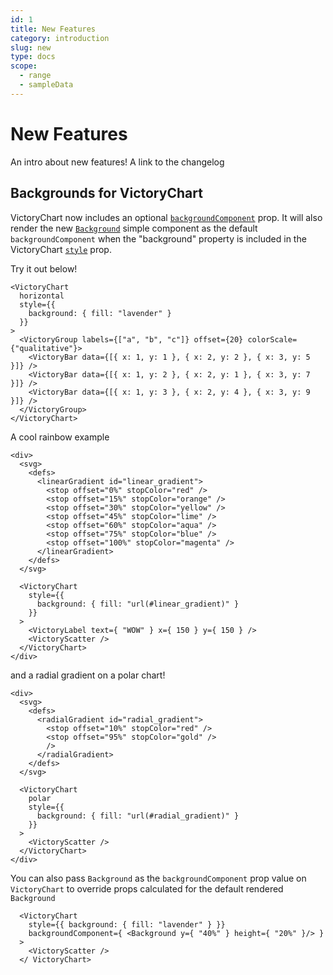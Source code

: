 ```yaml
---
id: 1
title: New Features
category: introduction
slug: new
type: docs
scope:
  - range
  - sampleData
---
```


# New Features

An intro about new features! A link to the changelog

## Backgrounds for VictoryChart

VictoryChart now includes an optional [`backgroundComponent`](/docs/victory-chart#backgroundcomponent) prop. It will also render the new [`Background`](/docs/victory-primitives#backgroundcomponent) simple component as the default `backgroundComponent` when the "background" property is included in the VictoryChart [`style`](/docs/victory-chart#style) prop.

Try it out below!

```playground
<VictoryChart
  horizontal
  style={{
    background: { fill: "lavender" }
  }}
>
  <VictoryGroup labels={["a", "b", "c"]} offset={20} colorScale={"qualitative"}>
    <VictoryBar data={[{ x: 1, y: 1 }, { x: 2, y: 2 }, { x: 3, y: 5 }]} />
    <VictoryBar data={[{ x: 1, y: 2 }, { x: 2, y: 1 }, { x: 3, y: 7 }]} />
    <VictoryBar data={[{ x: 1, y: 3 }, { x: 2, y: 4 }, { x: 3, y: 9 }]} />
  </VictoryGroup>
</VictoryChart>
```

A cool rainbow example

```playground
<div>
  <svg>
    <defs>
      <linearGradient id="linear_gradient">
        <stop offset="0%" stopColor="red" />
        <stop offset="15%" stopColor="orange" />
        <stop offset="30%" stopColor="yellow" />
        <stop offset="45%" stopColor="lime" />
        <stop offset="60%" stopColor="aqua" />
        <stop offset="75%" stopColor="blue" />
        <stop offset="100%" stopColor="magenta" />
      </linearGradient>
    </defs>
  </svg>

  <VictoryChart
    style={{
      background: { fill: "url(#linear_gradient)" }
    }}
  >
    <VictoryLabel text={ "WOW" } x={ 150 } y={ 150 } />
    <VictoryScatter />
  </VictoryChart>
</div>
```

and a radial gradient on a polar chart!

```playground
<div>
  <svg>
    <defs>
      <radialGradient id="radial_gradient">
        <stop offset="10%" stopColor="red" />
        <stop offset="95%" stopColor="gold" />
        />
      </radialGradient>
    </defs>
  </svg>

  <VictoryChart
    polar
    style={{
      background: { fill: "url(#radial_gradient)" }
    }}
  >
    <VictoryScatter />
  </VictoryChart>
</div>
```

You can also pass `Background` as the `backgroundComponent` prop value on `VictoryChart` to override props calculated for the default rendered `Background`

```playground
  <VictoryChart
    style={{ background: { fill: "lavender" } }}
    backgroundComponent={ <Background y={ "40%" } height={ "20%" }/> }
  >
    <VictoryScatter />
  </ VictoryChart>
```
